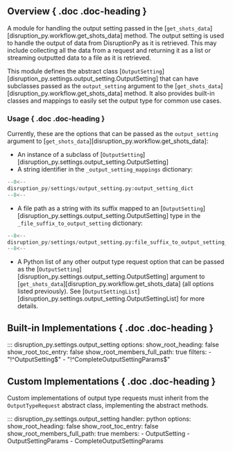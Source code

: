 ## Overview { .doc .doc-heading }
A module for handling the output setting passed in the [`get_shots_data`][disruption_py.workflow.get_shots_data] 
method. The output setting is used to handle the output of data from DisruptionPy as it is retrieved. This may include collecting all the data from a request and returning it as a list or streaming outputted data to a file as it is retrieved.

This module defines the abstract class [`OutputSetting`][disruption_py.settings.output_setting.OutputSetting] that can have subclasses passed as the
`output_setting` argument to the [`get_shots_data`][disruption_py.workflow.get_shots_data] method.
It also provides built-in classes and mappings to easily set the output type for common use cases.

### Usage { .doc .doc-heading }
Currently, these are the options that can be passed as the `output_setting` argument to [`get_shots_data`][disruption_py.workflow.get_shots_data]:

- An instance of a subclass of [`OutputSetting`][disruption_py.settings.output_setting.OutputSetting]
- A string identifier in the `_output_setting_mappings` dictionary:
```python
--8<--
disruption_py/settings/output_setting.py:output_setting_dict
--8<--
```
- A file path as a string with its suffix mapped to an [`OutputSetting`][disruption_py.settings.output_setting.OutputSetting] type in the `_file_suffix_to_output_setting` dictionary:
```python
--8<--
disruption_py/settings/output_setting.py:file_suffix_to_output_setting_dict
--8<--
```
- A Python list of any other output type request option that can be passed as the [`OutputSetting`][disruption_py.settings.output_setting.OutputSetting] argument to [`get_shots_data`][disruption_py.workflow.get_shots_data] (all options listed previously). See [`OutputSettingList`][disruption_py.settings.output_setting.OutputSettingList] for more details.

## Built-in Implementations { .doc .doc-heading }
::: disruption_py.settings.output_setting
	options:
		show_root_heading: false
		show_root_toc_entry: false
		show_root_members_full_path: true
		filters:
		- "!^OutputSetting$"
		- "!^CompleteOutputSettingParams$"

## Custom Implementations { .doc .doc-heading }
Custom implementations of output type requests must inherit from the `OutputTypeRequest` abstract class, implementing the abstract methods.

::: disruption_py.settings.output_setting
    handler: python
	options:
		show_root_heading: false
		show_root_toc_entry: false
		show_root_members_full_path: true
		members:
		- OutputSetting
		- OutputSettingParams
		- CompleteOutputSettingParams

